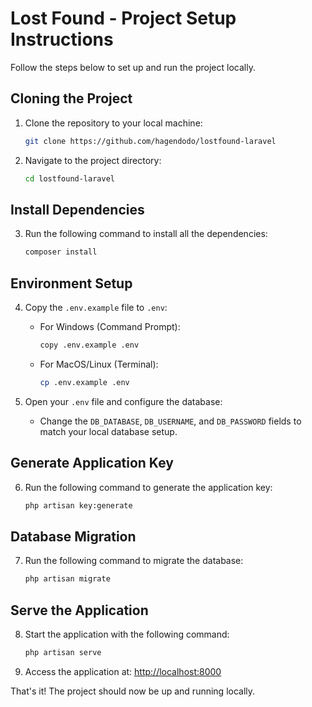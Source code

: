 # Lost Found - Project Setup Instructions

Follow the steps below to set up and run the project locally.

## Cloning the Project

1. Clone the repository to your local machine:

    ```bash
    git clone https://github.com/hagendodo/lostfound-laravel
    ```

2. Navigate to the project directory:
    ```bash
    cd lostfound-laravel
    ```

## Install Dependencies

3. Run the following command to install all the dependencies:
    ```bash
    composer install
    ```

## Environment Setup

4. Copy the `.env.example` file to `.env`:

    - For Windows (Command Prompt):
        ```bash
        copy .env.example .env
        ```
    - For MacOS/Linux (Terminal):
        ```bash
        cp .env.example .env
        ```

5. Open your `.env` file and configure the database:
    - Change the `DB_DATABASE`, `DB_USERNAME`, and `DB_PASSWORD` fields to match your local database setup.

## Generate Application Key

6. Run the following command to generate the application key:
    ```bash
    php artisan key:generate
    ```

## Database Migration

7. Run the following command to migrate the database:
    ```bash
    php artisan migrate
    ```

## Serve the Application

8. Start the application with the following command:

    ```bash
    php artisan serve
    ```

9. Access the application at: [http://localhost:8000](http://localhost:8000)

That's it! The project should now be up and running locally.
